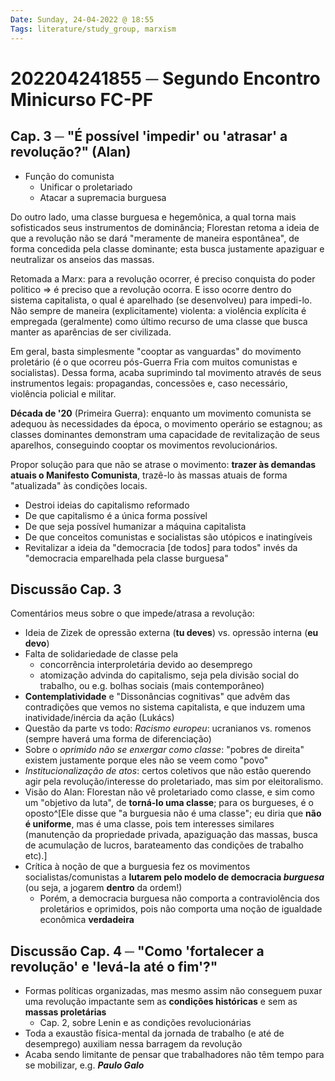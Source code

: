 ```yaml
---
Date: Sunday, 24-04-2022 @ 18:55
Tags: literature/study_group, marxism
---
```

# 202204241855 ─ Segundo Encontro Minicurso FC-PF
## Cap. 3 ─ "É possível 'impedir' ou 'atrasar' a revolução?" (Alan)
- Função do comunista
	- Unificar o proletariado
	- Atacar a supremacia burguesa

Do outro lado, uma classe burguesa e hegemônica, a qual torna mais sofisticados seus instrumentos de dominância; Florestan retoma a ideia de que a revolução não se dará "meramente de maneira espontânea", de forma concedida pela classe dominante; esta busca justamente apaziguar e neutralizar os anseios das massas.

Retomada a Marx: para a revolução ocorrer, é preciso conquista do poder politico => é preciso que a revolução ocorra. E isso ocorre dentro do sistema capitalista, o qual é aparelhado (se desenvolveu) para impedi-lo. Não sempre de maneira (explicitamente) violenta: a violência explícita é empregada (geralmente) como último recurso de uma classe que busca manter as aparências de ser civilizada.

Em geral, basta simplesmente "cooptar as vanguardas" do movimento proletário (é o que ocorreu pós-Guerra Fria com muitos comunistas e socialistas). Dessa forma, acaba suprimindo tal movimento através de seus instrumentos legais: propagandas, concessões e, caso necessário, violência policial e militar.

**Década de '20** (Primeira Guerra): enquanto um movimento comunista se adequou às necessidades da época, o movimento operário se estagnou; as classes dominantes demonstram uma capacidade de revitalização de seus aparelhos, conseguindo cooptar os movimentos revolucionários.

Propor solução para que não se atrase o movimento: **trazer às demandas atuais o Manifesto Comunista**, trazê-lo às massas atuais de forma "atualizada" às condições locais. 
- Destroi ideias do capitalismo reformado
- De que capitalismo é a única forma possível
- De que seja possível humanizar a máquina capitalista
- De que conceitos comunistas e socialistas são utópicos e inatingíveis
- Revitalizar a ideia da "democracia [de todos] para todos" invés da "democracia emparelhada pela classe burguesa"

## Discussão Cap. 3
Comentários meus sobre o que impede/atrasa a revolução:
- Ideia de Zizek de opressão externa (**tu deves**) vs. opressão interna (**eu devo**)
- Falta de solidariedade de classe pela 
	- concorrência interproletária devido ao desemprego 
	- atomização advinda do capitalismo, seja pela divisão social do trabalho, ou e.g. bolhas sociais (mais contemporâneo)
- **Contemplatividade** e "Dissonâncias cognitivas" que advêm das contradições que vemos no sistema capitalista, e que induzem uma inatividade/inércia da ação (Lukács)
- Questão da parte vs todo: *Racismo europeu*: ucranianos vs. romenos (sempre haverá uma forma de diferenciação)
- Sobre o *oprimido não se enxergar como classe*: "pobres de direita" existem justamente porque eles não se veem como "povo"
- *Institucionalização de atos*: certos coletivos que não estão querendo agir pela revolução/interesse do proletariado, mas sim por eleitoralismo. 
- Visão do Alan: Florestan não vê proletariado como classe, e sim como um "objetivo da luta", de **torná-lo uma classe**; para os burgueses, é o oposto^[Ele disse que "a burguesia não é uma classe"; eu diria que **não é uniforme**, mas é uma classe, pois tem interesses similares (manutenção da propriedade privada, apaziguação das massas, busca de acumulação de lucros, barateamento das condições de trabalho etc).]
- Crítica à noção de que a burguesia fez os movimentos socialistas/comunistas a **lutarem pelo modelo de democracia *burguesa*** (ou seja, a jogarem **dentro** da ordem!)
	- Porém, a democracia burguesa não comporta a contraviolência dos proletários e oprimidos, pois não comporta uma noção de igualdade econômica **verdadeira**


## Discussão Cap. 4 ─ "Como 'fortalecer a revolução' e 'levá-la até o fim'?"
- Formas políticas organizadas, mas mesmo assim não conseguem puxar uma revolução impactante sem as **condições históricas** e sem as **massas proletárias** 
	- Cap. 2, sobre Lenin e as condições revolucionárias
- Toda a exaustão física-mental da jornada de trabalho (e até de desemprego) auxiliam nessa barragem da revolução
- Acaba sendo limitante de pensar que trabalhadores não têm tempo para se mobilizar, e.g. ***Paulo Galo*** 